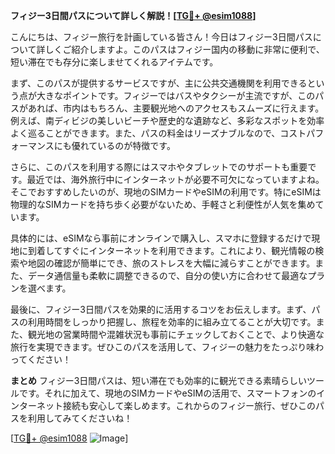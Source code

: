 **フィジー3日間パスについて詳しく解説！[[TG💪+ @esim1088](https://t.me/s/esim1088)]**

こんにちは、フィジー旅行を計画している皆さん！今日はフィジー3日間パスについて詳しくご紹介しますよ。このパスはフィジー国内の移動に非常に便利で、短い滞在でも存分に楽しませてくれるアイテムです。

まず、このパスが提供するサービスですが、主に公共交通機関を利用できるという点が大きなポイントです。フィジーではバスやタクシーが主流ですが、このパスがあれば、市内はもちろん、主要観光地へのアクセスもスムーズに行えます。例えば、南ディビジの美しいビーチや歴史的な遺跡など、多彩なスポットを効率よく巡ることができます。また、パスの料金はリーズナブルなので、コストパフォーマンスにも優れているのが特徴です。

さらに、このパスを利用する際にはスマホやタブレットでのサポートも重要です。最近では、海外旅行中にインターネットが必要不可欠になっていますよね。そこでおすすめしたいのが、現地のSIMカードやeSIMの利用です。特にeSIMは物理的なSIMカードを持ち歩く必要がないため、手軽さと利便性が人気を集めています。

具体的には、eSIMなら事前にオンラインで購入し、スマホに登録するだけで現地に到着してすぐにインターネットを利用できます。これにより、観光情報の検索や地図の確認が簡単にでき、旅のストレスを大幅に減らすことができます。また、データ通信量も柔軟に調整できるので、自分の使い方に合わせて最適なプランを選べます。

最後に、フィジー3日間パスを効果的に活用するコツをお伝えします。まず、パスの利用時間をしっかり把握し、旅程を効率的に組み立てることが大切です。また、観光地の営業時間や混雑状況も事前にチェックしておくことで、より快適な旅行を実現できます。ぜひこのパスを活用して、フィジーの魅力をたっぷり味わってください！

**まとめ**
フィジー3日間パスは、短い滞在でも効率的に観光できる素晴らしいツールです。それに加えて、現地のSIMカードやeSIMの活用で、スマートフォンのインターネット接続も安心して楽しめます。これからのフィジー旅行、ぜひこのパスを利用してみてくださいね！

[[TG💪+ @esim1088](https://t.me/s/esim1088) ![Image](https://i.postimg.cc/Y0z9fWf4/image.png)]